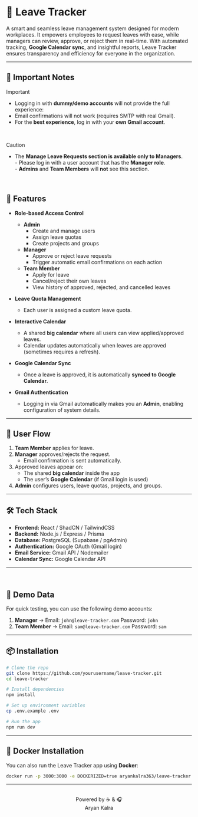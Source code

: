 # 📅 Leave Tracker  

A smart and seamless leave management system designed for modern workplaces. It empowers employees to request leaves with ease, while managers can review, approve, or reject them in real-time. With automated tracking, **Google Calendar sync**, and insightful reports, Leave Tracker ensures transparency and efficiency for everyone in the organization.  

---

## 📌 Important Notes  

> [!IMPORTANT]
> - Logging in with **dummy/demo accounts** will not provide the full experience:  
> - Email confirmations will not work (requires SMTP with real Gmail).   
> - For the **best experience**, log in with your **own Gmail account**. 

<br>

> [!CAUTION]
> - The **Manage Leave Requests section is available only to Managers**.  
    - Please log in with a user account that has the **Manager role**.  
    - **Admins** and **Team Members** will **not** see this section.   

 <br/>

## 🚀 Features  

- **Role-based Access Control**  
  - **Admin**  
    - Create and manage users  
    - Assign leave quotas  
    - Create projects and groups  
  - **Manager**  
    - Approve or reject leave requests  
    - Trigger automatic email confirmations on each action  
  - **Team Member**  
    - Apply for leave  
    - Cancel/reject their own leaves  
    - View history of approved, rejected, and cancelled leaves  

- **Leave Quota Management**  
  - Each user is assigned a custom leave quota.  

- **Interactive Calendar**  
  - A shared **big calendar** where all users can view applied/approved leaves.  
  - Calendar updates automatically when leaves are approved (sometimes requires a refresh).  

- **Google Calendar Sync**  
  - Once a leave is approved, it is automatically **synced to Google Calendar**.  

- **Gmail Authentication**  
  - Logging in via Gmail automatically makes you an **Admin**, enabling configuration of system details.  

---

## 📖 User Flow  

1. **Team Member** applies for leave.  
2. **Manager** approves/rejects the request.  
   - Email confirmation is sent automatically.  
3. Approved leaves appear on:  
   - The shared **big calendar** inside the app  
   - The user’s **Google Calendar** (if Gmail login is used)  
4. **Admin** configures users, leave quotas, projects, and groups.  

---

## 🛠️ Tech Stack  

- **Frontend:** React / ShadCN / TailwindCSS  
- **Backend:** Node.js / Express / Prisma  
- **Database:** PostgreSQL (Supabase / pgAdmin)  
- **Authentication:** Google OAuth (Gmail login)  
- **Email Service:** Gmail API / Nodemailer  
- **Calendar Sync:** Google Calendar API  

---

<br/>

## 🧪 Demo Data  

For quick testing, you can use the following demo accounts:  

1. **Manager** → Email: `john@leave-tracker.com` Password: `john`
2. **Team Member** → Email: `sam@leave-tracker.com`  Password: `sam`

---

## 📦 Installation  

```bash
# Clone the repo
git clone https://github.com/yourusername/leave-tracker.git
cd leave-tracker

# Install dependencies
npm install

# Set up environment variables
cp .env.example .env

# Run the app
npm run dev
```
---

## 🐳 Docker Installation  

You can also run the Leave Tracker app using **Docker**:  

```bash
docker run -p 3000:3000 -e DOCKERIZED=true aryankalra363/leave-tracker
```
---

<div align="center">

<br/>
Powered by ☕️ & 🎧 <br>
Aryan Kalra

</div>
